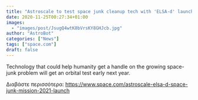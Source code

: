 ```yaml
---
title: "Astroscale to test space junk cleanup tech with 'ELSA-d' launch in 2021"
date: 2020-11-25T00:27:34+01:00
images:
  - "images/post/JsugQ4wtK8bVrsKY8GHJcb.jpg"
author: "AstroBot"
categories: ["News"]
tags: ["space.com"]
draft: false
---
```


Technology that could help humanity get a handle on the growing space-junk problem will get an orbital test early next year. 

Διαβάστε περισσότερα: https://www.space.com/astroscale-elsa-d-space-junk-mission-2021-launch
